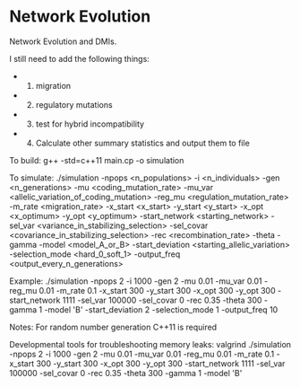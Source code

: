 # Network Evolution
Network Evolution and DMIs. 


I still need to add the following things:
* 1) migration
* 2) regulatory mutations
* 3) test for hybrid incompatibility 
* 4) Calculate other summary statistics and output them to file



To build: 
g++ -std=c++11 main.cp -o simulation

To simulate:
./simulation -npops <n_populations> -i <n_individuals> -gen <n_generations> -mu <coding_mutation_rate> -mu_var <allelic_variation_of_coding_mutation> -reg_mu <regulation_mutation_rate> -m_rate <migration_rate> -x_start <x_start> -y_start <y_start> -x_opt <x_optimum> -y_opt <y_optimum> -start_network <starting_network> -sel_var <variance_in_stabilizing_selection> -sel_covar <covariance_in_stabilizing_selection> -rec <recombination_rate> -theta <theta> -gamma <gamma> -model <model_A_or_B> -start_deviation <starting_allelic_variation> -selection_mode <hard_0_soft_1> -output_freq <output_every_n_generations>

Example:
./simulation -npops 2 -i 1000 -gen 2 -mu 0.01 -mu_var 0.01 -reg_mu 0.01 -m_rate 0.1 -x_start 300 -y_start 300 -x_opt 300 -y_opt 300 -start_network 1111 -sel_var 100000 -sel_covar 0 -rec 0.35 -theta 300 -gamma 1 -model 'B' -start_deviation 2 -selection_mode 1 -output_freq 10

Notes:
For random number generation C++11 is required


Developmental tools for troubleshooting memory leaks:
valgrind ./simulation -npops 2 -i 1000 -gen 2 -mu 0.01 -mu_var 0.01 -reg_mu 0.01 -m_rate 0.1 -x_start 300 -y_start 300 -x_opt 300 -y_opt 300 -start_network 1111 -sel_var 100000 -sel_covar 0 -rec 0.35 -theta 300 -gamma 1 -model 'B'


